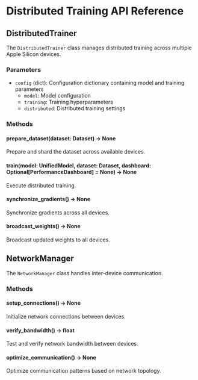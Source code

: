 # Distributed Training API Reference

## DistributedTrainer

The `DistributedTrainer` class manages distributed training across multiple Apple Silicon devices.

### Parameters

- `config` (dict): Configuration dictionary containing model and training parameters
  - `model`: Model configuration
  - `training`: Training hyperparameters
  - `distributed`: Distributed training settings

### Methods

#### prepare_dataset(dataset: Dataset) -> None

Prepare and shard the dataset across available devices.

#### train(model: UnifiedModel, dataset: Dataset, dashboard: Optional[PerformanceDashboard] = None) -> None

Execute distributed training.

#### synchronize_gradients() -> None

Synchronize gradients across all devices.

#### broadcast_weights() -> None

Broadcast updated weights to all devices.

## NetworkManager

The `NetworkManager` class handles inter-device communication.

### Methods

#### setup_connections() -> None

Initialize network connections between devices.

#### verify_bandwidth() -> float

Test and verify network bandwidth between devices.

#### optimize_communication() -> None

Optimize communication patterns based on network topology.

